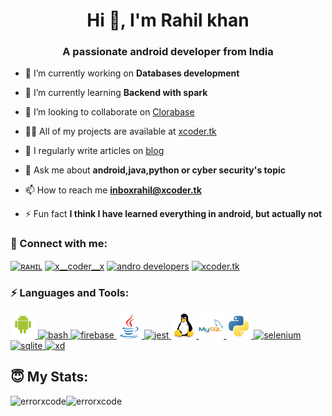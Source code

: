 <h1 align="center">Hi 👋, I'm Rahil khan</h1>
<h3 align="center">A passionate android developer from India</h3>

<!-- <p align="left"> <img src="https://komarev.com/ghpvc/?username=errorxcode&label=Profile%20views&color=0e75b6&style=flat" alt="errorxcode" /> </p> -->

- 🔭 I’m currently working on **Databases development**

- 🌱 I’m currently learning **Backend with spark**

- 👯 I’m looking to collaborate on [Clorabase](https://github.com/ErrorxCode/Clorabase)

- 👨‍💻 All of my projects are available at [xcoder.tk](https://www.xcoder.tk)

- 📝 I regularly write articles on [blog](https://www.xcoder.tk/blog)

- 💬 Ask me about **android,java,python or cyber security's topic**

- 📫 How to reach me **inboxrahil@xcoder.tk**

- ⚡ Fun fact **I think I have learned everything in android, but actually not**

<h3 align="left"> 💬 Connect with me:</h3>
<p align="left">
<a href="https://stackoverflow.com/users/14773942" target="blank"><img align="center" src="https://raw.githubusercontent.com/rahuldkjain/github-profile-readme-generator/master/src/images/icons/Social/stack-overflow.svg" alt="ʀᴀʜɪʟ" height="30" width="40" /></a>
<a href="https://instagram.com/x__coder__x" target="blank"><img align="center" src="https://raw.githubusercontent.com/rahuldkjain/github-profile-readme-generator/master/src/images/icons/Social/instagram.svg" alt="x__coder__x" height="30" width="40" /></a>
<a href="https://www.youtube.com/channel/UCcQS2F6LXAyuE_RXoIQxkMA" target="blank"><img align="center" src="https://raw.githubusercontent.com/rahuldkjain/github-profile-readme-generator/master/src/images/icons/Social/youtube.svg" alt="andro developers" height="30" width="40" /></a>
<a href="https://www.xcoder.tk" target="blank"><img align="center" src="https://raw.githubusercontent.com/rahuldkjain/github-profile-readme-generator/master/src/images/icons/Social/rss.svg" alt="xcoder.tk" height="30" width="40" /></a>
</p>

<h3 align="left">⚡ Languages and Tools:</h3>
<p align="left"> <a href="https://developer.android.com" target="_blank"> <img src="https://raw.githubusercontent.com/devicons/devicon/master/icons/android/android-original-wordmark.svg" alt="android" width="40" height="40"/> </a> <a href="https://www.gnu.org/software/bash/" target="_blank"> <img src="https://www.vectorlogo.zone/logos/gnu_bash/gnu_bash-icon.svg" alt="bash" width="40" height="40"/> </a> <a href="https://firebase.google.com/" target="_blank"> <img src="https://www.vectorlogo.zone/logos/firebase/firebase-icon.svg" alt="firebase" width="40" height="40"/> </a> <a href="https://www.java.com" target="_blank"> <img src="https://raw.githubusercontent.com/devicons/devicon/master/icons/java/java-original.svg" alt="java" width="40" height="40"/> </a> <a href="https://jestjs.io" target="_blank"> <img src="https://www.vectorlogo.zone/logos/jestjsio/jestjsio-icon.svg" alt="jest" width="40" height="40"/> </a> <a href="https://www.linux.org/" target="_blank"> <img src="https://raw.githubusercontent.com/devicons/devicon/master/icons/linux/linux-original.svg" alt="linux" width="40" height="40"/> </a> <a href="https://www.mysql.com/" target="_blank"> <img src="https://raw.githubusercontent.com/devicons/devicon/master/icons/mysql/mysql-original-wordmark.svg" alt="mysql" width="40" height="40"/> </a> <a href="https://www.python.org" target="_blank"> <img src="https://raw.githubusercontent.com/devicons/devicon/master/icons/python/python-original.svg" alt="python" width="40" height="40"/> </a> <a href="https://www.selenium.dev" target="_blank"> <img src="https://raw.githubusercontent.com/detain/svg-logos/780f25886640cef088af994181646db2f6b1a3f8/svg/selenium-logo.svg" alt="selenium" width="40" height="40"/> </a> <a href="https://www.sqlite.org/" target="_blank"> <img src="https://www.vectorlogo.zone/logos/sqlite/sqlite-icon.svg" alt="sqlite" width="40" height="40"/> </a> <a href="https://www.adobe.com/products/xd.html" target="_blank"> <img src="https://cdn.worldvectorlogo.com/logos/adobe-xd.svg" alt="xd" width="40" height="40"/> </a> </p>

## 😇 My Stats:

  <img align="left" src="https://github-readme-stats.vercel.app/api?username=errorxcode&show_icons=true&locale=en" alt="errorxcode" />
  <img align="left" src="https://github-readme-streak-stats.herokuapp.com/?user=errorxcode&" alt="errorxcode" />
